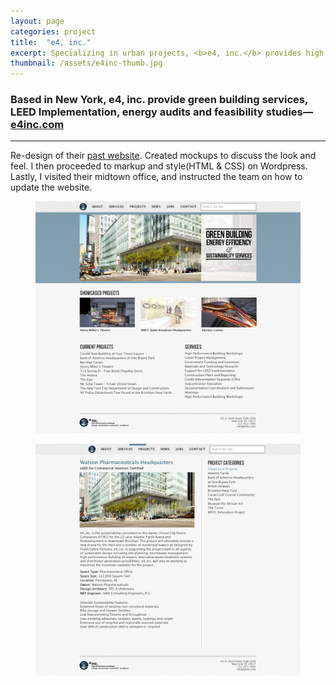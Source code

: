 ```yaml
---
layout: page
categories: project
title:  "e4, inc."
excerpt: Specializing in urban projects, <b>e4, inc.</b> provides high performance and Sustainability support services.
thumbnail: /assets/e4inc-thumb.jpg
---
```


### Based in New York, e4, inc. provide green building services, LEED Implementation, energy audits and feasibility studies—[e4inc.com][e4inc] ###

* * *

Re-design of their [past website](https://web.archive.org/web/20120505083124/http://e4inc.com/). Created mockups to discuss the look and feel. I then proceeded to markup and style(HTML & CSS) on Wordpress. Lastly, I visited their midtown office, and instructed the team on how to update the website.

<figure><img src="/assets/e4inc1.jpg"></figure>
<figure><img src="/assets/e4inc2.jpg"></figure>

[e4inc]:      http://e4inc.com
